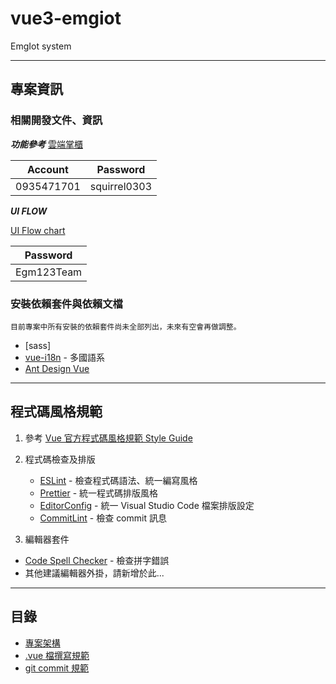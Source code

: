 # vue3-emgiot
EmgIot system



***



## 專案資訊

### 相關開發文件、資訊

***功能參考*** 
[雲端掌櫃](https://cm.alfaloop.com/Dashboard)

| Account     | Password     |
|-------------|--------------|
| 0935471701  | squirrel0303 |

***UI FLOW***

[UI Flow chart](https://overflow.io/s/KH44MLMA/?node=e76d6eb6)

| Password    |
|-------------|
| Egm123Team  |

### 安裝依賴套件與依賴文檔

`目前專案中所有安裝的依賴套件尚未全部列出，未來有空會再做調整。`

- [sass]
- [vue-i18n](https://vue-i18n.intlify.dev/guide/installation.html) - 多國語系
- [Ant Design Vue](https://antdv.com/)


***



## 程式碼風格規範

1. 參考 [Vue 官方程式碼風格規範 Style Guide](https://vuejs.org/style-guide)

2. 程式碼檢查及排版
   - [ESLint](https://eslint.org) - 檢查程式碼語法、統一編寫風格
   - [Prettier](https://prettier.io) - 統一程式碼排版風格
   - [EditorConfig](https://editorconfig.org) - 統一 Visual Studio Code 檔案排版設定
   - [CommitLint](https://commitlint.js.org) - 檢查 commit 訊息

3. 編輯器套件
  - [Code Spell Checker](https://marketplace.visualstudio.com/items?itemName=streetsidesoftware.code-spell-checker) - 檢查拼字錯誤
  - 其他建議編輯器外掛，請新增於此...



***



## 目錄

- [專案架構](./readme/ARCHITECTURE.md)
- [.vue 檔撰寫規範](./readme/BASE-VUE.md)
- [git commit 規範](./readme/GIT-COMMIT.md)
